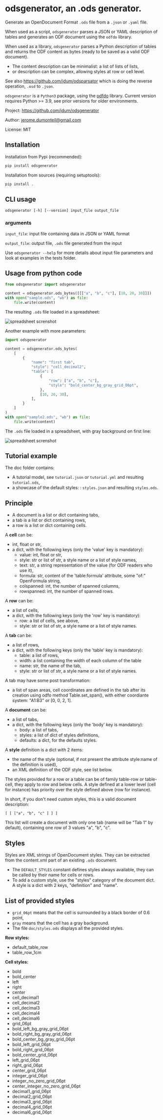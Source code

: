 # odsgenerator, an .ods generator.

Generate an OpenDocument Format `.ods` file from a `.json` or `.yaml` file.


When used as a script, `odsgenerator` parses a JSON or YAML description of
tables and generates an ODF document using the `odfdo` library.

When used as a library, `odsgenerator` parses a Python description of tables
and returns the ODF content as bytes (ready to be saved as a valid ODF document).

-  The content description can be minimalist: a list of lists of lists,
-  or description can be complex, allowing styles at row or cell level.

See also https://github.com/jdum/odsparsator which is doing the reverse
operation, `.osd` to `.json`.

`odsgenerator` is a `Python3` package, using the [odfdo](https://github.com/jdum/odfdo) library. Current version requires Python >= 3.9, see prior versions for older environments.

Project:
    https://github.com/jdum/odsgenerator

Author:
    jerome.dumonteil@gmail.com

License:
    MIT


## Installation

Installation from Pypi (recommended):

```python
pip install odsgenerator
```

Installation from sources (requiring setuptools):

```python
pip install .
```


## CLI usage

```
odsgenerator [-h] [--version] input_file output_file
```

### arguments


``input_file``: input file containing data in JSON or YAML format

``output_file``: output file, `.ods` file generated from the input

Use ``odsgenerator --help`` for more details about input file parameters
and look at examples in the tests folder.


## Usage from python code

```python
from odsgenerator import odsgenerator

content = odsgenerator.ods_bytes([[["a", "b", "c"], [10, 20, 30]]])
with open("sample.ods", "wb") as file:
    file.write(content)
```

The resulting `.ods` file loaded in a spreadsheet:

![spreadsheet screnshot](https://raw.githubusercontent.com/jdum/odsgenerator/main/doc/sample1_ods.png)

Another example with more parameters:

```python
import odsgenerator

content = odsgenerator.ods_bytes(
    [
        {
            "name": "first tab",
            "style": "cell_decimal2",
            "table": [
                {
                    "row": ["a", "b", "c"],
                    "style": "bold_center_bg_gray_grid_06pt",
                },
                [10, 20, 30],
            ],
        }
    ]
)
with open("sample2.ods", "wb") as file:
    file.write(content)
```

The `.ods` file loaded in a spreadsheet, with gray background on first line:

![spreadsheet screnshot](https://raw.githubusercontent.com/jdum/odsgenerator/main/doc/sample2_ods.png)


## Tutorial example

The doc folder contains:

- A tutorial model, see `tutorial.json` or  `tutorial.yml` and resulting `tutorial.ods`,
- a showcase of the default styles: : `styles.json` and resulting `styles.ods`.


## Principle

-  A document is a list or dict containing tabs,
-  a tab is a list or dict containing rows,
-  a row is a list or dict containing cells.


A **cell** can be:

- int, float or str,
- a dict, with the following keys (only the 'value' key is mandatory):
    - value: int, float or str,
    - style: str or list of str, a style name or a list of style names,
    - text: str, a string representation of the value (for ODF readers
      who use it),
    - formula: str, content of the 'table:formula' attribute, some "of:"
      OpenFormula string,
    - colspanned: int, the number of spanned columns,
    - rowspanned: int, the number of spanned rows.

A **row** can be:

- a list of cells,
- a dict, with the following keys (only the 'row' key is mandatory):
    - row: a list of cells, see above,
    - style: str or list of str, a style name or a list of style names.

A **tab** can be:

- a list of rows,
- a dict, with the following keys (only the 'table' key is mandatory):
    - table: a list of rows,
    - width: a list containing the width of each column of the table
    - name: str, the name of the tab,
    - style: str or list of str, a style name or a list of style names.

A tab may have some post transformation:

- a list of span areas, cell coordinates are defined in the tab after
  its creation using odfo method Table.set_span(), with either
  coordiante system: "A1:B3" or [0, 0, 2, 1].

A **document** can be:

- a list of tabs,
- a dict, with the following keys (only the 'body' key is mandatory):
    - body: a list of tabs,
    - styles: a list of dict of styles definitions,
    - defaults: a dict, for the defaults styles.

A **style** definition is a dict with 2 items:

- the name of the style (optional, if not present the attribute
  style:name of the definition is used),
- an XML definition of the ODF style, see list below.

The styles provided for a row or a table can be of family table-row or
table-cell, they apply to row and below cells. A style defined at a
lower level (cell for instance) has priority over the style defined above
(row for instance).

In short, if you don't need custom styles, this is a valid document
description:

 ``[ [ ["a", "b", "c" ] ] ]``

 This list will create a document with only one tab (name will be "Tab 1"
 by default), containing one row of 3 values "a", "b", "c".


## Styles

Styles are XML strings of OpenDocument styles. They can be extracted from the
content.xml part of an existing `.ods` document.

- The `DEFAULT_STYLES` constant defines styles always available, they can be
  called by their name for cells or rows.
- To add a custom style, use the "styles" category of the document dict. A
  style is a dict with 2 keys, "definition" and "name".

List of provided styles
-----------------------
- `grid_06pt` means that the cell is surrounded by a black border of 0.6
  point,
- `gray` means that the cell has a gray background.
- The file `doc/styles.ods` displays all the provided styles.

**Row styles:**

- default_table_row
- table_row_1cm

**Cell styles:**

- bold
- bold_center
- left
- right
- center
- cell_decimal1
- cell_decimal2
- cell_decimal3
- cell_decimal4
- cell_decimal6
- grid_06pt
- bold_left_bg_gray_grid_06pt
- bold_right_bg_gray_grid_06pt
- bold_center_bg_gray_grid_06pt
- bold_left_grid_06pt
- bold_right_grid_06pt
- bold_center_grid_06pt
- left_grid_06pt
- right_grid_06pt
- center_grid_06pt
- integer_grid_06pt
- integer_no_zero_grid_06pt
- center_integer_no_zero_grid_06pt
- decimal1_grid_06pt
- decimal2_grid_06pt
- decimal3_grid_06pt
- decimal4_grid_06pt
- decimal6_grid_06pt

